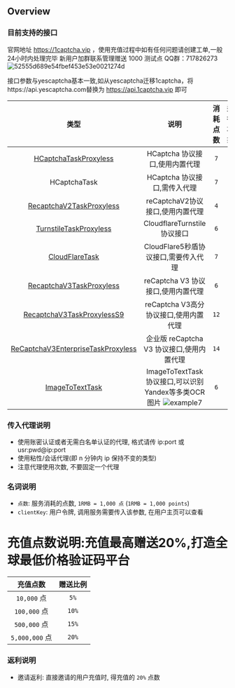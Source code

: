 ## Overview
### 目前支持的接口
官网地址 https://1captcha.vip  ，使用充值过程中如有任何问题请创建工单,一般24小时内处理完毕
新用户加群联系管理赠送 1000 测试点 QQ群：717826273  ![52555d689e54fbef453e53e0021274d](https://github.com/user-attachments/assets/9c81c975-5ee3-46ea-aedc-f7606039c6c6)

接口参数与yescaptcha基本一致,如从yescaptcha迁移1captcha，将https://api.yescaptcha.com替换为 https://api.1captcha.vip 即可

| 类型 | 说明 | 消耗点数 | 运行状态 | 独享/包月 |
|:--------------------------------------------:|:--------------------------------------------:|:--------------------------------------------:|:--------------------------------------------:|:--------------------------------------------:|
| [HCaptchaTaskProxyless](/zh-CN/HCaptchaTaskProxyless.md)| HCaptcha 协议接口,使用内置代理           | `7` | ✅  |  ❌ |
| HCaptchaTask                       | HCaptcha 协议接口,需传入代理             | `7` | ✅  |  ❌ |
| [RecaptchaV2TaskProxyless](/zh-CN/RecaptchaV2TaskProxyless.md)           | reCaptchaV2协议接口,使用内置代理         | `4` | ✅  |  ✅ | 
| [TurnstileTaskProxyless](/zh-CN/TurnstileTaskProxyless.md)              | CloudflareTurnstile协议接口              | `6` |✅  |  ✅|
| [CloudFlareTask](/zh-CN/CloudFlareTask.md)                         | CloudFlare5秒盾协议接口,需要传入代理     | `7` | ✅ |   ✅|
| [RecaptchaV3TaskProxyless](/zh-CN/RecaptchaV3TaskProxyless.md)               | reCaptcha V3 协议接口,使用内置代理       | `6` |✅   |  ❌|
| [RecaptchaV3TaskProxylessS9](/zh-CN/RecaptchaV3TaskProxylessS9.md)               | reCaptcha V3高分协议接口,使用内置代理       | `12` |✅   |  ❌|
| [ReCaptchaV3EnterpriseTaskProxyless](/zh-CN/ReCaptchaV3EnterpriseTaskProxyless.md)    | 企业版 reCaptcha V3 协议接口,使用内置代理| `14` |✅  |  ❌|
| [ImageToTextTask](/zh-CN/ImageToTextTask.md)    | ImageToTextTask协议接口,可以识别Yandex等多类OCR图片 ![example7](https://github.com/user-attachments/assets/e0fe623c-0771-406b-87e1-3318796c7282) | `6` |✅  |  ✅ |




### 传入代理说明
 
* 使用账密认证或者无需白名单认证的代理, 格式请传 ip:port 或 usr:pwd@ip:port
* 使用粘性/会话代理(即 n 分钟内 ip 保持不变的类型)
* 注意代理使用次数, 不要固定一个代理

    
### 名词说明

* `点数`: 服务消耗的点数, `1RMB = 1,000 点` (`1RMB = 1,000 points`)
* `clientKey`: 用户令牌, 调用服务需要传入该参数, 在用户主页可以查看


# 充值点数说明:充值最高赠送20%,打造全球最低价格验证码平台

| 充值点数            | 赠送比例   
|:-----------------:|:-----------------:|
| `10,000` 点     | `5%` |
| `100,000` 点     | `10%` |
| `500,000` 点     | `15%` |
| `5,000,000` 点  | `20%` |
 

### 返利说明

* 邀请返利: 直接邀请的用户充值时, 得充值的 `20%` 点数 
 

